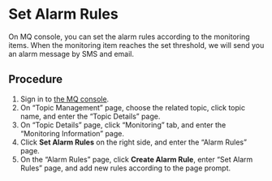 # Set Alarm Rules
On MQ console, you can set the alarm rules according to the monitoring items. When the monitoring item reaches the set threshold, we will send you an alarm message by SMS and email. 
## Procedure
1.	Sign in to [the MQ console]().
2.	On “Topic Management” page, choose the related topic, click topic name, and enter the “Topic Details” page. 
3.	On “Topic Details” page, click “Monitoring” tab, and enter the “Monitoring Information” page.
4.	Click **Set Alarm Rules** on the right side, and enter the “Alarm Rules” page. 
5.	On the “Alarm Rules” page, click **Create Alarm Rule**, enter “Set Alarm Rules” page, and add new rules according to the page prompt.
